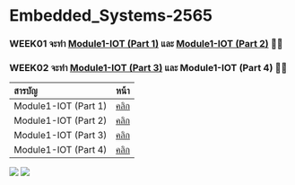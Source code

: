 # Embedded_Systems-2565


### WEEK01 จะทำ [Module1-IOT (Part 1)](https://github.com/panupongKanin/Embedded_Systems-2565/tree/main/Module1-IOT%20(Part%201)) และ [Module1-IOT (Part 2)](https://github.com/panupongKanin/Embedded_Systems-2565/tree/main/Module1-IOT%20(Part%202)%20) 🦋🦋
### WEEK02 จะทำ [Module1-IOT (Part 3)](https://github.com/panupongKanin/Embedded_Systems-2565/tree/main/Module1-IOT%20(Part%203)) และ Module1-IOT (Part 4) 🦋🦋

| สารบัญ | หน้า |
| :-------- | :--------: |
|   Module1-IOT (Part 1)   |   [คลิก](https://github.com/panupongKanin/Embedded_Systems-2565/tree/main/Module1-IOT%20(Part%201))   |
|   Module1-IOT (Part 2)   |   [คลิก](https://github.com/panupongKanin/Embedded_Systems-2565/tree/main/Module1-IOT%20(Part%202)%20)   |
|   Module1-IOT (Part 3)   |   [คลิก](https://github.com/panupongKanin/Embedded_Systems-2565/tree/main/Module1-IOT%20(Part%203))   |
|   Module1-IOT (Part 4)   |   [คลิก](https://github.com/panupongKanin/Embedded_Systems-2565/tree/main/Module1-IOT%20(Part%204))   |


<img src="https://img.shields.io/badge/Raspberry%20Pi-A22846?style=for-the-badge&logo=Raspberry%20Pi&logoColor=white" />
<img src="https://mqtt.org/assets/img/mqtt-logo.svg%20Pi" />
